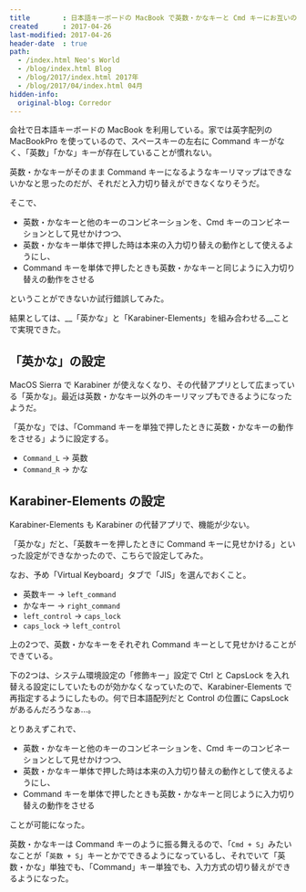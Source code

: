 ```yaml
---
title        : 日本語キーボードの MacBook で英数・かなキーと Cmd キーにお互いの機能を持たせる
created      : 2017-04-26
last-modified: 2017-04-26
header-date  : true
path:
  - /index.html Neo's World
  - /blog/index.html Blog
  - /blog/2017/index.html 2017年
  - /blog/2017/04/index.html 04月
hidden-info:
  original-blog: Corredor
---
```


会社で日本語キーボードの MacBook を利用している。家では英字配列の MacBookPro を使っているので、スペースキーの左右に Command キーがなく、「英数」「かな」キーが存在していることが慣れない。

英数・かなキーがそのまま Command キーになるようなキーリマップはできないかなと思ったのだが、それだと入力切り替えができなくなりそうだ。

そこで、

- 英数・かなキーと他のキーのコンビネーションを、Cmd キーのコンビネーションとして見せかけつつ、
- 英数・かなキー単体で押した時は本来の入力切り替えの動作として使えるようにし、
- Command キーを単体で押したときも英数・かなキーと同じように入力切り替えの動作をさせる

ということができないか試行錯誤してみた。

結果としては、__「英かな」と「Karabiner-Elements」を組み合わせる__ことで実現できた。

## 「英かな」の設定

MacOS Sierra で Karabiner が使えなくなり、その代替アプリとして広まっている「英かな」。最近は英数・かなキー以外のキーリマップもできるようになったようだ。

「英かな」では、「Command キーを単独で押したときに英数・かなキーの動作をさせる」ように設定する。

- `Command_L` → 英数
- `Command_R` → かな

## Karabiner-Elements の設定

Karabiner-Elements も Karabiner の代替アプリで、機能が少ない。

「英かな」だと、「英数キーを押したときに Command キーに見せかける」といった設定ができなかったので、こちらで設定してみた。

なお、予め「Virtual Keyboard」タブで「JIS」を選んでおくこと。

- 英数キー → `left_command`
- かなキー → `right_command`
- `left_control` → `caps_lock`
- `caps_lock` → `left_control`

上の2つで、英数・かなキーをそれぞれ Command キーとして見せかけることができている。

下の2つは、システム環境設定の「修飾キー」設定で Ctrl と CapsLock を入れ替える設定にしていたものが効かなくなっていたので、Karabiner-Elements で再指定するようにしたもの。何で日本語配列だと Control の位置に CapsLock があるんだろうなぁ…。

とりあえずこれで、

- 英数・かなキーと他のキーのコンビネーションを、Cmd キーのコンビネーションとして見せかけつつ、
- 英数・かなキー単体で押した時は本来の入力切り替えの動作として使えるようにし、
- Command キーを単体で押したときも英数・かなキーと同じように入力切り替えの動作をさせる

ことが可能になった。

英数・かなキーは Command キーのように振る舞えるので、「`Cmd + S`」みたいなことが「`英数 + S`」キーとかでできるようになっているし、それでいて「英数・かな」単独でも、「Command」キー単独でも、入力方式の切り替えができるようになった。
